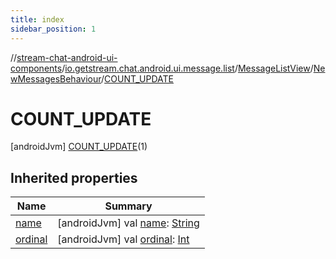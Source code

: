 ```yaml
---
title: index
sidebar_position: 1
---
```

//[stream-chat-android-ui-components](../../../../../index.md)/[io.getstream.chat.android.ui.message.list](../../../index.md)/[MessageListView](../../index.md)/[NewMessagesBehaviour](../index.md)/[COUNT_UPDATE](index.md)



# COUNT_UPDATE  
 [androidJvm] [COUNT_UPDATE](index.md)(1)  
   


## Inherited properties  
  
|  Name |  Summary | 
|---|---|
| <a name="io.getstream.chat.android.ui.message.list/MessageListView.NewMessagesBehaviour.COUNT_UPDATE/name/#/PointingToDeclaration/"></a>[name](name.md)| <a name="io.getstream.chat.android.ui.message.list/MessageListView.NewMessagesBehaviour.COUNT_UPDATE/name/#/PointingToDeclaration/"></a> [androidJvm] val [name](name.md): [String](https://kotlinlang.org/api/latest/jvm/stdlib/kotlin/-string/index.html)   <br/>|
| <a name="io.getstream.chat.android.ui.message.list/MessageListView.NewMessagesBehaviour.COUNT_UPDATE/ordinal/#/PointingToDeclaration/"></a>[ordinal](ordinal.md)| <a name="io.getstream.chat.android.ui.message.list/MessageListView.NewMessagesBehaviour.COUNT_UPDATE/ordinal/#/PointingToDeclaration/"></a> [androidJvm] val [ordinal](ordinal.md): [Int](https://kotlinlang.org/api/latest/jvm/stdlib/kotlin/-int/index.html)   <br/>|

